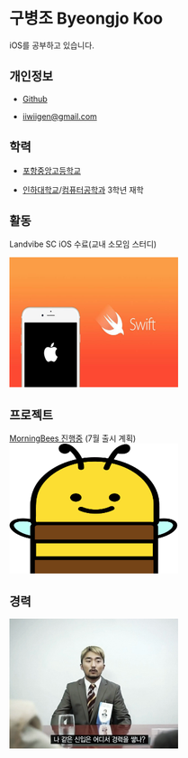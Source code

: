 # 구병조 Byeongjo Koo
iOS를 공부하고 있습니다.

## 개인정보

* [Github](https://github.com/gen-com)

* iiwiigen@gmail.com

## 학력

* [포항중앙고등학교](http://school.gyo6.net/pojungang)

* [인하대학교](http://www.inha.ac.kr/mbshome/mbs/kr/index.do)/[컴퓨터공학과](http://www.inha.ac.kr/cop/search/introList.do?siteId=kr&deptCode=1184&majorCodeH=217&majorCodeS=0009&codeS=0183&id=kr_030201190000) 3학년 재학

## 활동

Landvibe SC iOS 수료(교내 소모임 스터디)

<img src="/image/iOS.jpg" width="300" height="230">

## 프로젝트

[MorningBees 진행중](https://github.com/THRAGOO/Morningbees-iOS) (7월 출시 계획)
<img src="/image/bee@3x.png" width="300" height="230">

## 경력

<img src="/image/IwannaDo.png" width="300" height="230">
